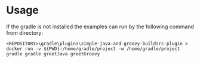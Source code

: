 
# Usage

If the gradle is not installed the examples can run by the following command from directory:

`<REPOSITORY>\gradle\plugins\simple-java-and-groovy-buildsrc-plugin > docker run -v ${PWD}:/home/gradle/project -w /home/gradle/project gradle gradle greetJava greetGroovy`
